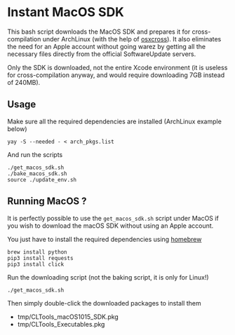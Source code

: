 # Instant MacOS SDK
This bash script downloads the MacOS SDK and prepares it for cross-compilation under
ArchLinux (with the help of [osxcross](https://github.com/tpoechtrager/osxcross)).
It also eliminates the need for an Apple account without going warez by getting
all the necessary files directly from the official SoftwareUpdate servers.

Only the SDK is downloaded, not the entire Xcode environment (it is useless for
cross-compilation anyway, and would require downloading 7GB instead of 240MB).

## Usage
Make sure all the required dependencies are installed (ArchLinux example below)
```
yay -S --needed - < arch_pkgs.list
```

And run the scripts
```
./get_macos_sdk.sh
./bake_macos_sdk.sh
source ./update_env.sh
```

## Running MacOS ?
It is perfectly possible to use the `get_macos_sdk.sh` script under MacOS
if you wish to download the macOS SDK without using an Apple account.

You just have to install the required dependencies using [homebrew](https://brew.sh/)
```
brew install python
pip3 install requests
pip3 install click
```

Run the downloading script (not the baking script, it is only for Linux!)
```
./get_macos_sdk.sh
```

Then simply double-click the downloaded packages to install them
 - tmp/CLTools_macOS1015_SDK.pkg
 - tmp/CLTools_Executables.pkg
